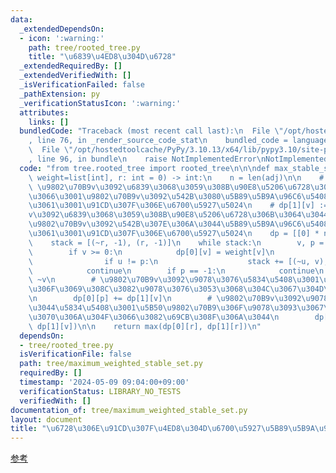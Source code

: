 ```yaml
---
data:
  _extendedDependsOn:
  - icon: ':warning:'
    path: tree/rooted_tree.py
    title: "\u6839\u4ED8\u304D\u6728"
  _extendedRequiredBy: []
  _extendedVerifiedWith: []
  _isVerificationFailed: false
  _pathExtension: py
  _verificationStatusIcon: ':warning:'
  attributes:
    links: []
  bundledCode: "Traceback (most recent call last):\n  File \"/opt/hostedtoolcache/PyPy/3.10.13/x64/lib/pypy3.10/site-packages/onlinejudge_verify/documentation/build.py\"\
    , line 76, in _render_source_code_stat\n    bundled_code = language.bundle(\n\
    \  File \"/opt/hostedtoolcache/PyPy/3.10.13/x64/lib/pypy3.10/site-packages/onlinejudge_verify/languages/python.py\"\
    , line 96, in bundle\n    raise NotImplementedError\nNotImplementedError\n"
  code: "from tree.rooted_tree import rooted_tree\n\n\ndef max_stable_set(adj: list[list[int]],\
    \ weight=list[int], r: int = 0) -> int:\n    n = len(adj)\n\n    # dp[0][v] :=\
    \ \u9802\u70B9v\u3092\u6839\u3068\u3059\u308B\u90E8\u5206\u6728\u306B\u3064\u3044\
    \u3066\u3001\u9802\u70B9v\u3092\u542B\u3080\u5B89\u5B9A\u96C6\u5408\u306E\u3046\
    \u3061\u3001\u91CD\u307F\u306E\u6700\u5927\u5024\n    # dp[1][v] := \u9802\u70B9\
    v\u3092\u6839\u3068\u3059\u308B\u90E8\u5206\u6728\u306B\u3064\u3044\u3066\u3001\
    \u9802\u70B9v\u3092\u542B\u307E\u306A\u3044\u5B89\u5B9A\u96C6\u5408\u306E\u3046\
    \u3061\u3001\u91CD\u307F\u306E\u6700\u5927\u5024\n    dp = [[0] * n for _ in range(2)]\n\
    \    stack = [(~r, -1), (r, -1)]\n    while stack:\n        v, p = stack.pop()\n\
    \        if v >= 0:\n            dp[0][v] = weight[v]\n            for u in adj[v]:\n\
    \                if u != p:\n                    stack += [(~u, v), (u, v)]\n\
    \            continue\n        if p == -1:\n            continue\n        v =\
    \ ~v\n        # \u9802\u70B9v\u3092\u9078\u3076\u5834\u5408\u3001\u5B50\u9802\u70B9\
    \u306F\u3069\u308C\u3082\u9078\u3076\u3053\u3068\u304C\u3067\u304D\u306A\u3044\
    \n        dp[0][p] += dp[1][v]\n        # \u9802\u70B9v\u3092\u9078\u3070\u306A\
    \u3044\u5834\u5408\u3001\u5B50\u9802\u70B9\u306F\u9078\u3093\u3067\u3082\u9078\
    \u3070\u306A\u304F\u3066\u3082\u69CB\u308F\u306A\u3044\n        dp[1][p] += max(dp[0][v],\
    \ dp[1][v])\n\n    return max(dp[0][r], dp[1][r])\n"
  dependsOn:
  - tree/rooted_tree.py
  isVerificationFile: false
  path: tree/maximum_weighted_stable_set.py
  requiredBy: []
  timestamp: '2024-05-09 09:04:00+09:00'
  verificationStatus: LIBRARY_NO_TESTS
  verifiedWith: []
documentation_of: tree/maximum_weighted_stable_set.py
layout: document
title: "\u6728\u306E\u91CD\u307F\u4ED8\u304D\u6700\u5927\u5B89\u5B9A\u96C6\u5408"
---
```


[参考](https://algo-method.com/tasks/982)